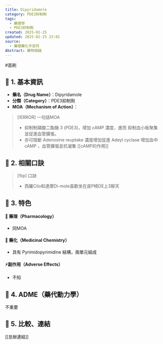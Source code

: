 ```yaml
---
title: Dipyridamole
category: PDE3抑制劑
tags:
  - 藥理學
  - PDE3抑制劑
created: 2025-02-25
updated: 2025-02-25 23:01
source:
  - 藥理藥化平安符
Abstract: 藥物個論
---
```

#首刷
## 🔹 1. 基本資訊
- **藥名（Drug Name）**：Dipyridamole
- **分類（Category）**：PDE3抑制劑
- **MOA（Mechanism of Action）**：
> [!ERROR] 一句話MOA
> - 抑制制磷酸二酯酶 3 (PDE3)，增加 cAMP 濃度，進而 抑制血小板聚集並促進血管擴張。
> - 亦可阻斷 Adenosine reuptake 濃度增加促進 Adeyl cyclase 增加血中 cAMP ，血管擴張並抗凝集
[[cAMP的作用]]
## 🔹 2. 相關口訣
> [!tip] 口訣
> - 西羅Cilo和達摩Di-mole喜歡坐在皮P椅DE上3聊天

## 🔹 3. 特色
#### 🧪 藥理（Pharmacology）

- 同MOA

#### 🧬 藥化（Medicinal Chemistry）

- 具有 Pyrimidopyrimidine 結構，兩單元組成

#### ⚡副作用（Adverse Effects）
- 不知


## 🔹 4. ADME（藥代動力學）
 不重要
## 🔹 5. 比較、連結

[[怠辦連結]]